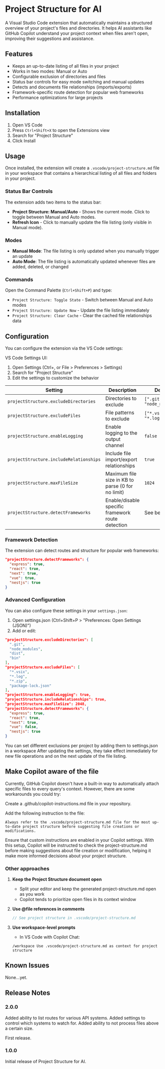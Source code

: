 # Project Structure for AI

A Visual Studio Code extension that automatically maintains a structured overview of your project's files and directories. It helps AI assistants like GitHub Copilot understand your project context when files aren't open, improving their suggestions and assistance.

## Features

- Keeps an up-to-date listing of all files in your project
- Works in two modes: Manual or Auto
- Configurable exclusion of directories and files
- Status bar controls for easy mode switching and manual updates
- Detects and documents file relationships (imports/exports)
- Framework-specific route detection for popular web frameworks
- Performance optimizations for large projects

## Installation

1. Open VS Code
2. Press `Ctrl+Shift+X` to open the Extensions view
3. Search for "Project Structure"
4. Click Install

## Usage

Once installed, the extension will create a `.vscode/project-structure.md` file in your workspace that contains a hierarchical listing of all files and folders in your project.

### Status Bar Controls

The extension adds two items to the status bar:

- **Project Structure: Manual/Auto** - Shows the current mode. Click to toggle between Manual and Auto modes.
- **Refresh Icon** - Click to manually update the file listing (only visible in Manual mode).

### Modes

- **Manual Mode**: The file listing is only updated when you manually trigger an update
- **Auto Mode**: The file listing is automatically updated whenever files are added, deleted, or changed

### Commands

Open the Command Palette (`Ctrl+Shift+P`) and type:

- `Project Structure: Toggle State` - Switch between Manual and Auto modes
- `Project Structure: Update Now` - Update the file listing immediately
- `Project Structure: Clear Cache` - Clear the cached file relationships data

## Configuration

You can configure the extension via the VS Code settings:

VS Code Settings UI:

1. Open Settings (Ctrl+, or File > Preferences > Settings)
2. Search for "Project Structure"
3. Edit the settings to customize the behavior

| Setting | Description | Default |
|---------|-------------|---------|
| `projectStructure.excludeDirectories` | Directories to exclude | `[".git", "node_modules"]` |
| `projectStructure.excludeFiles` | File patterns to exclude | `["*.vsix", "*.log"]` |
| `projectStructure.enableLogging` | Enable logging to the output channel | `false` |
| `projectStructure.includeRelationships` | Include file import/export relationships | `true` |
| `projectStructure.maxFileSize` | Maximum file size in KB to parse (0 for no limit) | `1024` |
| `projectStructure.detectFrameworks` | Enable/disable specific framework route detection | See below |

### Framework Detection

The extension can detect routes and structure for popular web frameworks:

```json
"projectStructure.detectFrameworks": {
  "express": true,
  "react": true, 
  "next": true,
  "vue": true,
  "nestjs": true
}
```

### Advanced Configuration

You can also configure these settings in your `settings.json`:

1. Open settings.json (Ctrl+Shift+P > "Preferences: Open Settings (JSON)")
2. Add or edit:

```json
"projectStructure.excludeDirectories": [
  ".git",
  "node_modules",
  "dist",
  "bin"
],
"projectStructure.excludeFiles": [
  "*.vsix",
  "*.log",
  "*.zip",
  "package-lock.json"
],
"projectStructure.enableLogging": true,
"projectStructure.includeRelationships": true,
"projectStructure.maxFileSize": 2048,
"projectStructure.detectFrameworks": {
  "express": true,
  "react": true,
  "next": true,
  "vue": false,
  "nestjs": true
}
```

You can set different exclusions per project by adding them to settings.json in a workspace
After updating the settings, they take effect immediately for new file operations and on the next update of the file listing.

## Make Copilot aware of the file

Currently, GitHub Copilot doesn't have a built-in way to automatically attach specific files to every query's context. However, there are some workarounds you could try:

Create a .github/copilot-instructions.md file in your repository.

Add the following instruction to the file:

```
Always refer to the .vscode/project-structure.md file for the most up-to-date project structure before suggesting file creations or modifications.
```

Ensure that custom instructions are enabled in your Copilot settings. With this setup, Copilot will be instructed to check the project-structure.md before making suggestions about file creation or modification, helping it make more informed decisions about your project structure.

### Other approaches

1. **Keep the Project Structure document open**
   - Split your editor and keep the generated project-structure.md open as you work
   - Copilot tends to prioritize open files in its context window

2. **Use @file references in comments**

   ```javascript
   // See project structure in .vscode/project-structure.md
   ```

3. **Use workspace-level prompts**
   - In VS Code with Copilot Chat:

   ```
   /workspace Use .vscode/project-structure.md as context for project structure

## Known Issues

None...yet.

## Release Notes

### 2.0.0

Added ability to list routes for various API systems.
Added settings to control which systems to watch for.
Added ability to not process files above a certain size.

First release.

### 1.0.0

Initial release of Project Structure for AI.
